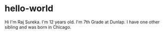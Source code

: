 # hello-world
Hi I'm Raj Sureka. I'm 12 years old. I'm 7th Grade at Dunlap. I have one other sibling and was born in Chicago.
